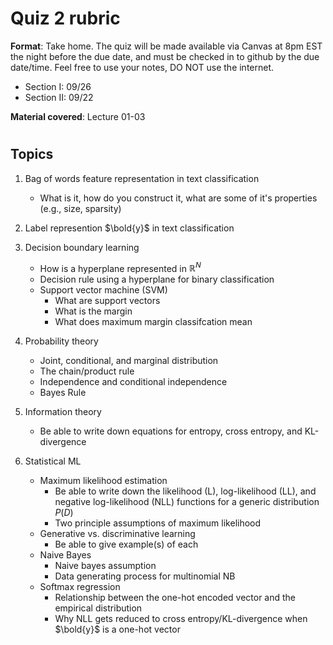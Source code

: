 # Quiz 2 rubric

**Format**: Take home. The quiz will be made available via Canvas at 8pm EST the night before the due date, and must be checked in to github by the due date/time. Feel free to use your notes, DO NOT use the internet.

- Section I: 09/26
- Section II: 09/22

**Material covered**: Lecture 01-03

#
## Topics

1. Bag of words feature representation in text classification
    - What is it, how do you construct it, what are some of it's properties (e.g., size, sparsity)

2. Label represention $\bold{y}$ in text classification

3. Decision boundary learning
    - How is a hyperplane represented in $\mathbb{R}^{N}$ 
    - Decision rule using a hyperplane for binary classification
    - Support vector machine (SVM)
        - What are support vectors
        - What is the margin
        - What does maximum margin classifcation mean

4. Probability theory
    - Joint, conditional, and marginal distribution
    - The chain/product rule
    - Independence and conditional independence
    - Bayes Rule

5. Information theory
    - Be able to write down equations for entropy, cross entropy, and KL-divergence

6. Statistical ML
    - Maximum likelihood estimation
        - Be able to write down the likelihood (L), log-likelihood (LL), and negative log-likelihood (NLL) functions for a generic distribution $P(D)$
        - Two principle assumptions of maximum likelihood
    - Generative vs. discriminative learning
        - Be able to give example(s) of each
    - Naive Bayes
        - Naive bayes assumption
        - Data generating process for multinomial NB
    - Softmax regression
        - Relationship between the one-hot encoded vector and the empirical distribution
        - Why NLL gets reduced to cross entropy/KL-divergence when $\bold{y}$ is a one-hot vector
